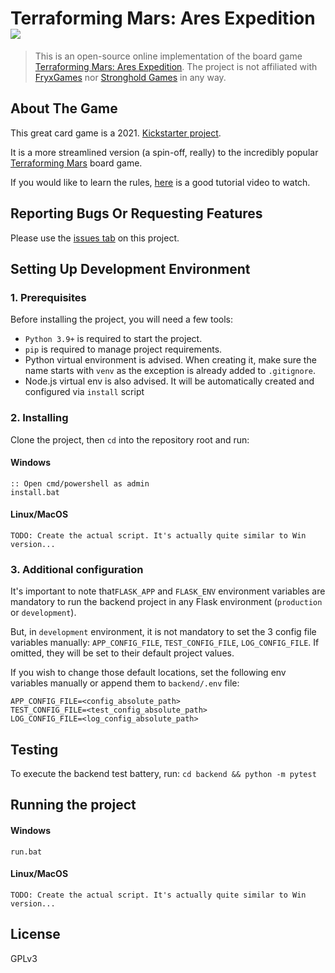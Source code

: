 # Terraforming Mars: Ares Expedition <img src="https://img.icons8.com/external-sbts2018-flat-sbts2018/58/000000/external-mars-space-sbts2018-flat-sbts2018.png"/> 

> This is an open-source online implementation of the board game [Terraforming Mars: Ares Expedition](https://boardgamegeek.com/boardgame/328871/terraforming-mars-ares-expedition). 
The project is not affiliated with [FryxGames](https://boardgamegeek.com/boardgamepublisher/18575/fryxgames) nor [Stronghold Games](https://boardgamegeek.com/boardgamepublisher/11652/stronghold-games) in any way.

## About The Game

This great card game is a 2021. [Kickstarter project](https://www.kickstarter.com/projects/strongholdgames/ares-expedition-the-terraforming-mars-card-game).

It is a more streamlined version (a spin-off, really) to the incredibly popular [Terraforming Mars](https://boardgamegeek.com/boardgame/167791/terraforming-mars) board game.

If you would like to learn the rules, [here](https://youtu.be/Nbrkfu_bVBM) is a good tutorial video to watch.

## Reporting Bugs Or Requesting Features
Please use the [issues tab](https://github.com/sebwieser/ares-expedition/issues/new) on this project.

## Setting Up Development Environment
### 1. Prerequisites
Before installing the project, you will need a few tools:
* `Python 3.9+` is required to start the project.
* `pip` is required to manage project requirements.
* Python virtual environment is advised. When creating it, make sure the name starts with `venv` as the exception is already added to `.gitignore`.
* Node.js virtual env is also advised. It will be automatically created and configured via `install` script

### 2. Installing
Clone the project, then `cd` into the repository root and run:
#### Windows
    :: Open cmd/powershell as admin
    install.bat
#### Linux/MacOS
    TODO: Create the actual script. It's actually quite similar to Win version...

### 3. Additional configuration
It's important to note that`FLASK_APP` and `FLASK_ENV` environment variables are mandatory 
to run the backend project in any Flask environment (`production` or `development`).

But, in `development` environment, it is not mandatory to set the 3 config file variables manually: `APP_CONFIG_FILE`, `TEST_CONFIG_FILE`, `LOG_CONFIG_FILE`.
If omitted, they will be set to their default project values.

If you wish to change those default locations, set the following env variables manually or append them to `backend/.env` file:

    APP_CONFIG_FILE=<config_absolute_path>
    TEST_CONFIG_FILE=<test_config_absolute_path>
    LOG_CONFIG_FILE=<log_config_absolute_path>

## Testing
To execute the backend test battery, run: `cd backend && python -m pytest`

## Running the project
#### Windows
    run.bat
#### Linux/MacOS
    TODO: Create the actual script. It's actually quite similar to Win version...

## License
GPLv3